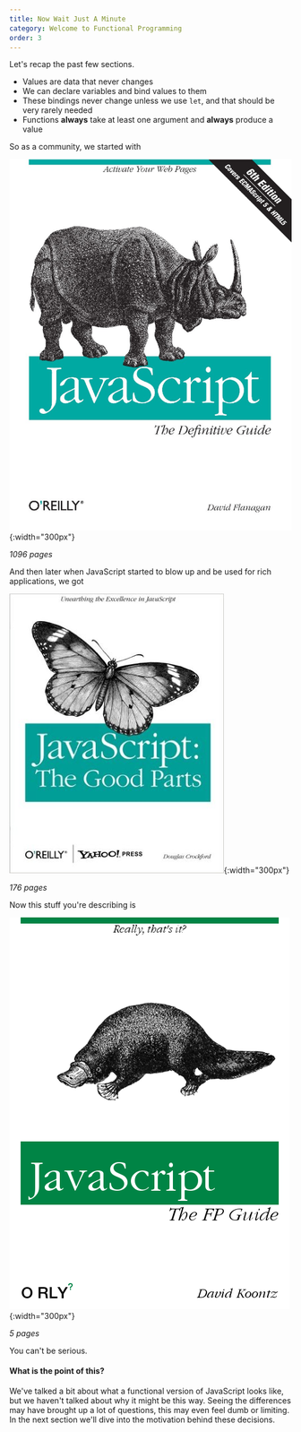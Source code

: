 ```yaml
---
title: Now Wait Just A Minute
category: Welcome to Functional Programming
order: 3
---
```


Let's recap the past few sections.

- Values are data that never changes
- We can declare variables and bind values to them
- These bindings never change unless we use `let`, and that should be very rarely needed
- Functions **always** take at least one argument and **always** produce a value

So as a community, we started with

![Javascript The Definitive Guide](/images/js_definitive_guide.jpg){:width="300px"}

_1096 pages_

And then later when JavaScript started to blow up and be used for rich applications, we got

![Javascript The Definitive Guide](/images/js_good_parts.jpg){:width="300px"}

_176 pages_

Now this stuff you're describing is

![Javascript The FP Guide](/images/js_fp_guide.png){:width="300px"}

_5 pages_

You can't be serious.

#### What is the point of this?

We've talked a bit about what a functional version of JavaScript looks like, but we haven't talked about why it might be this way. Seeing the differences may have brought up a lot of questions, this may even feel dumb or limiting. In the next section we'll dive into the motivation behind these decisions.

